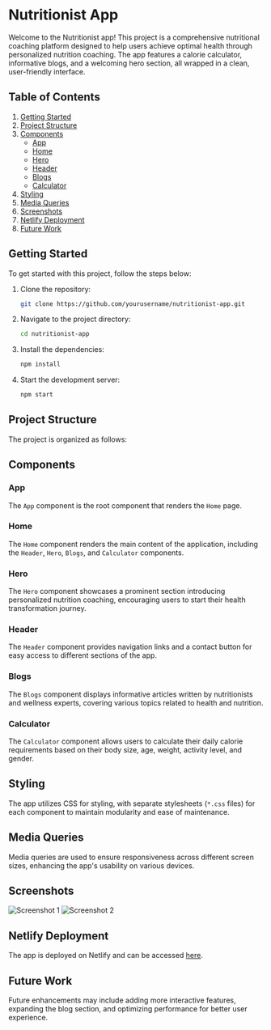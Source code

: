 # Nutritionist App

Welcome to the Nutritionist app! This project is a comprehensive nutritional coaching platform designed to help users achieve optimal health through personalized nutrition coaching. The app features a calorie calculator, informative blogs, and a welcoming hero section, all wrapped in a clean, user-friendly interface.

## Table of Contents

1. [Getting Started](#getting-started)
2. [Project Structure](#project-structure)
3. [Components](#components)
   - [App](#app)
   - [Home](#home)
   - [Hero](#hero)
   - [Header](#header)
   - [Blogs](#blogs)
   - [Calculator](#calculator)
4. [Styling](#styling)
5. [Media Queries](#media-queries)
6. [Screenshots](#screenshots)
7. [Netlify Deployment](#netlify-deployment)
8. [Future Work](#future-work)

## Getting Started

To get started with this project, follow the steps below:

1. Clone the repository:
   ```bash
   git clone https://github.com/yourusername/nutritionist-app.git
   ```
2. Navigate to the project directory:
   ```bash
   cd nutritionist-app
   ```
3. Install the dependencies:
   ```bash
   npm install
   ```
4. Start the development server:
   ```bash
   npm start
   ```

## Project Structure

The project is organized as follows:

## Components

### App

The `App` component is the root component that renders the `Home` page.

### Home

The `Home` component renders the main content of the application, including the `Header`, `Hero`, `Blogs`, and `Calculator` components.

### Hero

The `Hero` component showcases a prominent section introducing personalized nutrition coaching, encouraging users to start their health transformation journey.

### Header

The `Header` component provides navigation links and a contact button for easy access to different sections of the app.

### Blogs

The `Blogs` component displays informative articles written by nutritionists and wellness experts, covering various topics related to health and nutrition.

### Calculator

The `Calculator` component allows users to calculate their daily calorie requirements based on their body size, age, weight, activity level, and gender.

## Styling

The app utilizes CSS for styling, with separate stylesheets (`*.css` files) for each component to maintain modularity and ease of maintenance.

## Media Queries

Media queries are used to ensure responsiveness across different screen sizes, enhancing the app's usability on various devices.

## Screenshots

![Screenshot 1](/path/to/screenshot1.png)
![Screenshot 2](/path/to/screenshot2.png)

## Netlify Deployment

The app is deployed on Netlify and can be accessed [here](https://calorycalculator.netlify.app/).

## Future Work

Future enhancements may include adding more interactive features, expanding the blog section, and optimizing performance for better user experience.
